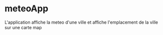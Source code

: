# meteoApp
L'application affiche la meteo d'une ville et affiche l'emplacement de la ville sur une carte map 
